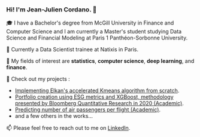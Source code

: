 ### Hi! I'm Jean-Julien Cordano. 👋

🎓 I have a Bachelor's degree from McGill University in Finance and Computer Science and I am currently a Master's student studying Data Science and Financial Modeling at Paris 1 Panthéon-Sorbonne University.

💼 Currently a Data Scientist trainee at Natixis in Paris.

🎯 My fields of interest are __statistics__, __computer science__, __deep learning__, and __finance__.

🔭 Check out my projects :
- [Implementing Elkan's accelerated Kmeans algorithm from scratch](https://github.com/jjcordano/elkans_kmeans).
- [Portfolio creation using ESG metrics and XGBoost, methodology presented by Bloomberg Quantitative Research in 2020 (Academic)](https://github.com/jjcordano/xgb_portfolio).
- [Predicting number of air passengers per flight (Academic)](https://github.com/jjcordano/air_passengers).
- and a few others in the works...

📫 Please feel free to reach out to me on [LinkedIn](www.linkedin.com/in/jean-julien-cordano).

<!--
**jjcordano/jjcordano** is a ✨ _special_ ✨ repository because its `README.md` (this file) appears on your GitHub profile.

Here are some ideas to get you started:

- 🔭 I’m currently working on ...
- 🌱 I’m currently learning ...
- 👯 I’m looking to collaborate on ...
- 🤔 I’m looking for help with ...
- 💬 Ask me about ...
- 📫 How to reach me: ...
- 😄 Pronouns: ...
- ⚡ Fun fact: ...
-->
